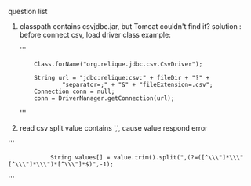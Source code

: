 question list
1. classpath contains csvjdbc.jar, but Tomcat couldn't find it?
solution : before connect csv, load driver class
example:

   '''
   
           Class.forName("org.relique.jdbc.csv.CsvDriver");
   
           String url = "jdbc:relique:csv:" + fileDir + "?" +
                   "separator=;" + "&" + "fileExtension=.csv";
           Connection conn = null;
           conn = DriverManager.getConnection(url);
           
   '''
   


2. read csv split value contains ',', cause value respond error

'''

                String values[] = value.trim().split(",(?=([^\\\"]*\\\"[^\\\"]*\\\")*[^\\\"]*$)",-1);

'''
